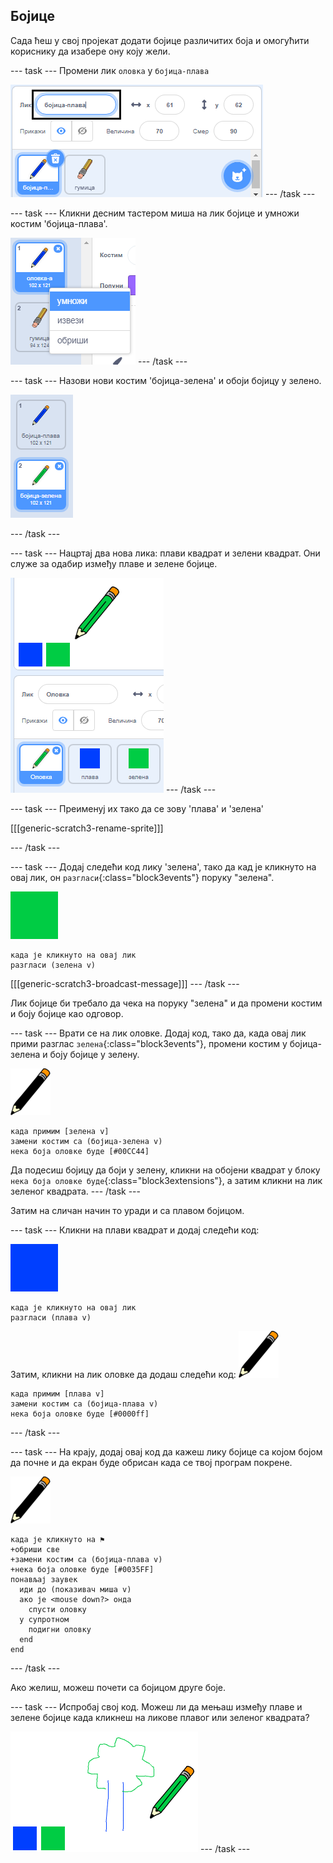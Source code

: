 ## Бојице

Сада ћеш у свој пројекат додати бојице различитих боја и омогућити кориснику да изабере ону коју жели.

\--- task \--- Промени лик `оловка` у `бојица-плава`

![промени-бојица](images/rename-pencil.png) \--- /task \---

\--- task \--- Кликни десним тастером миша на лик бојице и умножи костим 'бојица-плава'.

![слика екрана](images/paint-blue-duplicate.png) \--- /task \---

\--- task \--- Назови нови костим 'бојица-зелена' и обоји бојицу у зелено.

![слика екрана](images/paint-pencil-green.png)

\--- /task \---

\--- task \--- Нацртај два нова лика: плави квадрат и зелени квадрат. Они служе за одабир између плаве и зелене бојице.

![слика екрана](images/paint-selectors.png) \--- /task \---

\--- task \--- Преименуј их тако да се зову 'плава' и 'зелена'

[[[generic-scratch3-rename-sprite]]]

\--- /task \---

\--- task \--- Додај следећи код лику 'зелена', тако да кад је кликнуто на овај лик, он `разгласи`{:class="block3events"} поруку "зелена".

![зелени квадрат](images/green_square.png)

```blocks3
када је кликнуто на овај лик
разгласи (зелена v)
```

[[[generic-scratch3-broadcast-message]]] \--- /task \---

Лик бојице би требало да чека на поруку "зелена" и да промени костим и боју бојице као одговор.

\--- task \--- Врати се на лик оловке. Додај код, тако да, када овај лик прими разглас `зелена`{:class="block3events"}, промени костим у бојица-зелена и боју бојице у зелену.

![оловка](images/pencil.png)

```blocks3
када примим [зелена v]
замени костим са (бојица-зелена v)
нека боја оловке буде [#00CC44]
```

Да подесиш бојицу да боји у зелену, кликни на обојени квадрат у блоку `нека боја оловке буде`{:class="block3extensions"}, а затим кликни на лик зеленог квадрата. \--- /task \---

Затим на сличан начин то уради и са плавом бојицом.

\--- task \--- Кликни на плави квадрат и додај следећи код:

![blue_square](images/blue_square.png)

```blocks3
када је кликнуто на овај лик
разгласи (плава v)
```

Затим, кликни на лик оловке да додаш следећи код: ![оловка](images/pencil.png)

```blocks3
када примим [плава v]
замени костим са (бојица-плава v)
нека боја оловке буде [#0000ff]
```

\--- /task \---

\--- task \--- На крају, додај овај код да кажеш лику бојице са којом бојом да почне и да екран буде обрисан када се твој програм покрене.

![оловка](images/pencil.png)

```blocks3
када је кликнуто на ⚑
+обриши све
+замени костим са (бојица-плава v)
+нека боја оловке буде [#0035FF]
понављај заувек
  иди до (показивач миша v)
  ако је <mouse down?> онда 
    спусти оловку
  у супротном 
    подигни оловку
  end
end
```

\--- /task \---

Ако желиш, можеш почети са бојицом друге боје.

\--- task \--- Испробај свој код. Можеш ли да мењаш између плаве и зелене бојице када кликнеш на ликове плавог или зеленог квадрата?

![слика екрана](images/paint-pens-test.png) \--- /task \---